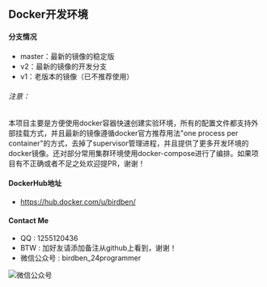 ## Docker开发环境

#### 分支情况

- master：最新的镜像的稳定版
- v2：最新的镜像的开发分支
- v1：老版本的镜像（已不推荐使用）

###### 注意：

本项目主要是方便使用docker容器快速创建实验环境，所有的配置文件都支持外部挂载方式，并且最新的镜像遵循docker官方推荐用法"one process per container"的方式，去掉了supervisor管理进程，并且提供了更多开发环境的docker镜像。还对部分常用集群环境使用docker-compose进行了编排。如果项目有不正确或者不足之处欢迎提PR，谢谢！

#### DockerHub地址

- <https://hub.docker.com/u/birdben/>

#### Contact Me

- QQ : 1255120436
- BTW : 加好友请添加备注从github上看到，谢谢！
- 微信公众号 : birdben_24programmer

![微信公众号](http://img.blog.csdn.net/20160810233523766?watermark/2/text/aHR0cDovL2Jsb2cuY3Nkbi5uZXQv/font/5a6L5L2T/fontsize/400/fill/I0JBQkFCMA==/dissolve/70/gravity/Center)
